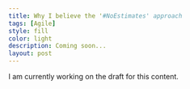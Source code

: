 ```yaml
---
title: Why I believe the '#NoEstimates' approach
tags: [Agile]
style: fill
color: light
description: Coming soon...
layout: post
---
```


I am currently working on the draft for this content.